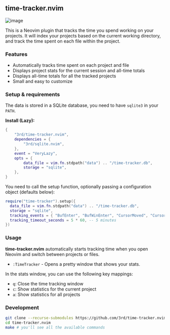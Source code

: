 ## time-tracker.nvim

![image](https://github.com/3rd/time-tracker.nvim/assets/59587503/393550f7-e473-433f-a027-6b184472dc5d)

This is a Neovim plugin that tracks the time you spend working on your projects.
It will index your projects based on the current working directory, and track the time spent on each file within the project.

### Features

- Automatically tracks time spent on each project and file
- Displays project stats for the current session and all-time totals
- Displays all-time totals for all the tracked projects
- Small and easy to customize

### Setup & requirements

The data is stored in a SQLite database, you need to have `sqlite3` in your `PATH`.

**Install (Lazy):**

```lua
{
    "3rd/time-tracker.nvim",
    dependencies = {
        "3rd/sqlite.nvim",
    },
    event = "VeryLazy",
    opts = {
        data_file = vim.fn.stdpath("data") .. "/time-tracker.db",
        storage = "sqlite",
    },
}
```

You need to call the setup function, optionally passing a configuration object (defaults below):

```lua
require("time-tracker").setup({
  data_file = vim.fn.stdpath("data") .. "/time-tracker.db",
  storage = "sqlite",
  tracking_events = { "BufEnter", "BufWinEnter", "CursorMoved", "CursorMovedI", "WinScrolled" },
  tracking_timeout_seconds = 5 * 60, -- 5 minutes
})
```

### Usage

**time-tracker.nvim** automatically starts tracking time when you open Neovim and switch between projects or files.

- `:TimeTracker` - Opens a pretty window that shows your stats.

In the stats window, you can use the following key mappings:

- `q`: Close the time tracking window
- `c`: Show statistics for the current project
- `a`: Show statistics for all projects

### Development

```sh
git clone --recurse-submodules https://github.com/3rd/time-tracker.nvim
cd time-tracker.nvim
make # you'll see all the available commands
```
